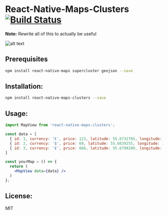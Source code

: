 # React-Native-Maps-Clusters [![Build Status](https://travis-ci.org/Kosai106/react-native-maps-clusters.svg?branch=master)](https://travis-ci.org/Kosai106/react-native-maps-clusters)

__Note:__ Rewrite all of this to actually be useful

![alt text](https://raw.githubusercontent.com/Kosai106/react-native-maps-clusters/master/example.gif "Clusters example")

## Prerequisites
```bash
npm install react-native-maps supercluster geojson --save
```

## Installation:
```bash
npm install react-native-maps-clusters --save
```

## Usage:
```jsx
import MapView from 'react-native-maps-clusters';

const data = [
  { id: 1, currency: '€', price: 123, latitude: 55.6732765, longitude: 12.5670903 },
  { id: 2, currency: '$', price: 69, latitude: 55.6839255, longitude: 12.5576476 },
  { id: 3, currency: '£', price: 666, latitude: 55.6799209, longitude: 12.5800284 },
]

const yourMap = () => {
  return (
    <MapView data={data} />
  )
};
```

## License:
MIT
